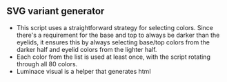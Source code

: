 ## SVG variant generator
- This script uses a straightforward strategy for selecting colors. Since there's a requirement for the base and top to always be darker than the eyelids, it ensures this by always selecting base/top colors from the darker half and eyelid colors from the lighter half.
- Each color from the list is used at least once, with the script rotating through all 80 colors.
- Luminace visual is a helper that generates html
